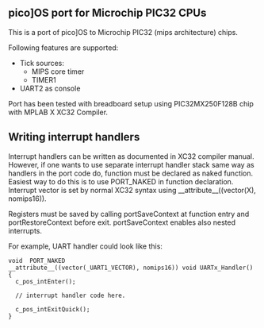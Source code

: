 pico]OS port for Microchip PIC32 CPUs
-------------------------------------

This is a port of pico]OS to Microchip PIC32 (mips architecture) chips.

Following features are supported:

- Tick sources:
  - MIPS core timer
  - TIMER1
- UART2 as console

Port has been tested with breadboard setup
using PIC32MX250F128B chip with MPLAB X XC32 Compiler.

Writing interrupt handlers
--------------------------

Interrupt handlers can be written as documented in
XC32 compiler manual. However, if one wants to use
separate interrupt handler stack same way as handlers
in the port code do, function must be declared as naked function.
Easiest way to do this is to use PORT_NAKED in function
declaration. Interrupt vector is set by normal
XC32 syntax using \_\_attribute\_\_((vector(X), nomips16)).

Registers must be saved by calling portSaveContext at
function entry and portRestoreContext before exit.
portSaveContext enables also nested interrupts.

For example, UART handler could look like this:

    void  PORT_NAKED 
    __attribute__((vector(_UART1_VECTOR), nomips16)) void UARTx_Handler()
    {
      c_pos_intEnter();

      // interrupt handler code here.

      c_pos_intExitQuick();
    }
